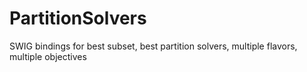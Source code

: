 # PartitionSolvers
SWIG bindings for best subset, best partition solvers, multiple flavors, multiple objectives
